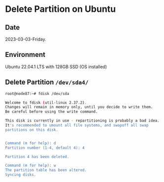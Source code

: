 # Delete Partition on Ubuntu

## Date

2023-03-03-Friday.

## Environment

Ubuntu 22.04.1 LTS with 128GB SSD (OS installed)

## Delete Partition `/dev/sda4/`

```Bash
root@node87:~# fdisk /dev/sda

Welcome to fdisk (util-linux 2.37.2).
Changes will remain in memory only, until you decide to write them.
Be careful before using the write command.

This disk is currently in use - repartitioning is probably a bad idea.
It's recommended to umount all file systems, and swapoff all swap
partitions on this disk.


Command (m for help): d
Partition number (1-4, default 4): 4

Partition 4 has been deleted.

Command (m for help): w
The partition table has been altered.
Syncing disks.
```
